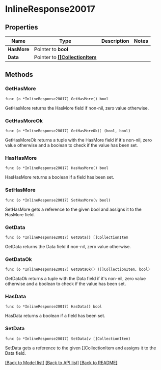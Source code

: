 # InlineResponse20017

## Properties

Name | Type | Description | Notes
------------ | ------------- | ------------- | -------------
**HasMore** | Pointer to **bool** |  | 
**Data** | Pointer to [**[]CollectionItem**](CollectionItem.md) |  | 

## Methods

### GetHasMore

`func (o *InlineResponse20017) GetHasMore() bool`

GetHasMore returns the HasMore field if non-nil, zero value otherwise.

### GetHasMoreOk

`func (o *InlineResponse20017) GetHasMoreOk() (bool, bool)`

GetHasMoreOk returns a tuple with the HasMore field if it's non-nil, zero value otherwise
and a boolean to check if the value has been set.

### HasHasMore

`func (o *InlineResponse20017) HasHasMore() bool`

HasHasMore returns a boolean if a field has been set.

### SetHasMore

`func (o *InlineResponse20017) SetHasMore(v bool)`

SetHasMore gets a reference to the given bool and assigns it to the HasMore field.

### GetData

`func (o *InlineResponse20017) GetData() []CollectionItem`

GetData returns the Data field if non-nil, zero value otherwise.

### GetDataOk

`func (o *InlineResponse20017) GetDataOk() ([]CollectionItem, bool)`

GetDataOk returns a tuple with the Data field if it's non-nil, zero value otherwise
and a boolean to check if the value has been set.

### HasData

`func (o *InlineResponse20017) HasData() bool`

HasData returns a boolean if a field has been set.

### SetData

`func (o *InlineResponse20017) SetData(v []CollectionItem)`

SetData gets a reference to the given []CollectionItem and assigns it to the Data field.


[[Back to Model list]](../README.md#documentation-for-models) [[Back to API list]](../README.md#documentation-for-api-endpoints) [[Back to README]](../README.md)


